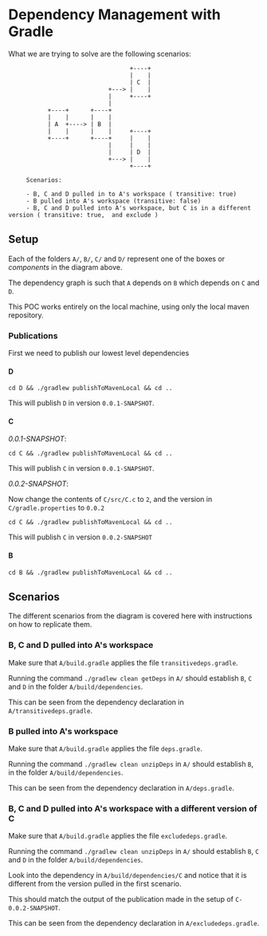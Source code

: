 # Dependency Management with Gradle

What we are trying to solve are the following scenarios:
```
                                  +----+
                                  |    |
                                  | C  |
                            +---> |    |
                            |     +----+
                            |
           +----+      +----+
           |    |      |    |
           | A  +----> | B  |
           |    |      |    |     +----+
           +----+      +----+     |    |
                            |     |    |
                            |     | D  |
                            +---> |    |
                                  +----+

     Scenarios:

     - B, C and D pulled in to A's workspace ( transitive: true)
     - B pulled into A's workspace (transitive: false)
     - B, C and D pulled into A's workspace, but C is in a different version ( transitive: true,  and exclude )

```

## Setup

Each of the folders `A/`, `B/`, `C/` and `D/` represent one of the boxes or _components_ in the diagram above.

The dependency graph is such that `A` depends on `B` which depends on `C` and `D`.

This POC works entirely on the local machine, using only the local maven repository.

### Publications

First we need to publish our lowest level dependencies

#### D

`cd D && ./gradlew publishToMavenLocal && cd ..`

This will publish `D` in version `0.0.1-SNAPSHOT`.

#### C
_0.0.1-SNAPSHOT_:

`cd C && ./gradlew publishToMavenLocal && cd ..`

This will publish `C` in version `0.0.1-SNAPSHOT`.

_0.0.2-SNAPSHOT_:

Now change the contents of `C/src/C.c` to `2`, and the version in `C/gradle.properties` to `0.0.2`

`cd C && ./gradlew publishToMavenLocal && cd ..`

This will publish `C` in version `0.0.2-SNAPSHOT`

#### B

`cd B && ./gradlew publishToMavenLocal && cd ..`


## Scenarios

The different scenarios from the diagram is covered here with instructions on how to replicate them.

### B, C and D pulled into A's workspace

Make sure that `A/build.gradle` applies the file `transitivedeps.gradle`.

Running the command `./gradlew clean getDeps` in `A/` should establish `B`, `C` and `D` in the folder `A/build/dependencies`.

This can be seen from the dependency declaration in `A/transitivedeps.gradle`.

### B pulled into A's workspace

Make sure that `A/build.gradle` applies the file `deps.gradle`.

Running the command `./gradlew clean unzipDeps` in `A/` should establish `B`, in the folder `A/build/dependencies`.

This can be seen from the dependency declaration in `A/deps.gradle`.

### B, C and D pulled into A's workspace with a different version of C

Make sure that `A/build.gradle` applies the file `excludedeps.gradle`.

Running the command `./gradlew clean unzipDeps` in `A/` should establish `B`, `C` and `D` in the folder `A/build/dependencies`.

Look into the dependency in `A/build/dependencies/C` and notice that it is different from the version pulled in the first scenario.

This should match the output of the publication made in the setup of `C-0.0.2-SNAPSHOT`.

This can be seen from the dependency declaration in `A/excludedeps.gradle`.
